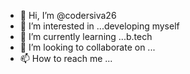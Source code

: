 - 👋 Hi, I’m @codersiva26
- 👀 I’m interested in ...developing myself 
- 🌱 I’m currently learning ...b.tech
- 💞️ I’m looking to collaborate on ...
- 📫 How to reach me ...

<!---
codersiva26/codersiva26 is a ✨ special ✨ repository because its `README.md` (this file) appears on your GitHub profile.
You can click the Preview link to take a look at your changes.
--->
